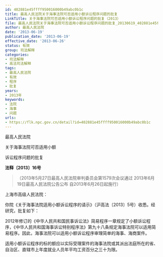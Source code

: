 ```yaml
---
id: 402881e45ffff950016000b49abc0b1c
title: 最高人民法院关于海事法院可否适用小额诉讼程序问题的批复
LinkTitle: 关于海事法院可否适用小额诉讼程序问题的批复（2013）
file: 最高人民法院关于海事法院可否适用小额诉讼程序问题的批复_20130619_402881e45ffff950016000b49abc0b1c.docx
author: 最高人民法院
date: '2013-06-19'
publication_date: '2013-06-19'
effective_date: '2013-06-26'
status: 有效
group: 司法解释
categories:
- 司法解释
- 高法司法解释
tags:
- 最高人民法院
- 有效
- 程序
- 批复
years:
- 2013年
keywords:
- 法院
- 海事
- 问题
urls:
- https://flk.npc.gov.cn/detail?id=402881e45ffff950016000b49abc0b1c
---
```


最高人民法院

关于海事法院可否适用小额

诉讼程序问题的批复

**法释〔2013〕16号**

> （2013年5月27日最高人民法院审判委员会第1579次会议通过 2013年6月19日最高人民法院公告公布 自2013年6月26日起施行）

上海市高级人民法院：

你院《关于海事法院适用小额诉讼程序的请示》（沪高法〔2013〕5号）收悉。经研究，批复如下：

2012年修订的《中华人民共和国民事诉讼法》简易程序一章规定了小额诉讼程序，《中华人民共和国海事诉讼特别程序法》第九十八条规定海事法院可以适用简易程序。因此，海事法院可以适用小额诉讼程序审理简单的海事、海商案件。

适用小额诉讼程序的标的额应以实际受理案件的海事法院或其派出法庭所在的省、自治区、直辖市上年度就业人员年平均工资百分之三十为限。

